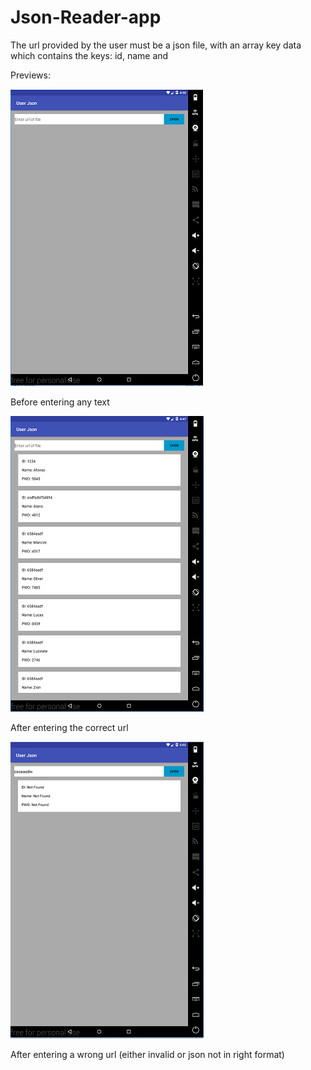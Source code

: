 # Json-Reader-app

The url provided by the user must be a json file, with an array key data
which contains the keys: id, name and 

Previews:

![Alt text](/preview/Before.PNG?raw=true)

Before entering any text

![Alt text](/preview/After.PNG?raw=true)

After entering the correct url

![Alt text](/preview/Erro.PNG?raw=true)

After entering a wrong url (either invalid or json not in right format)
